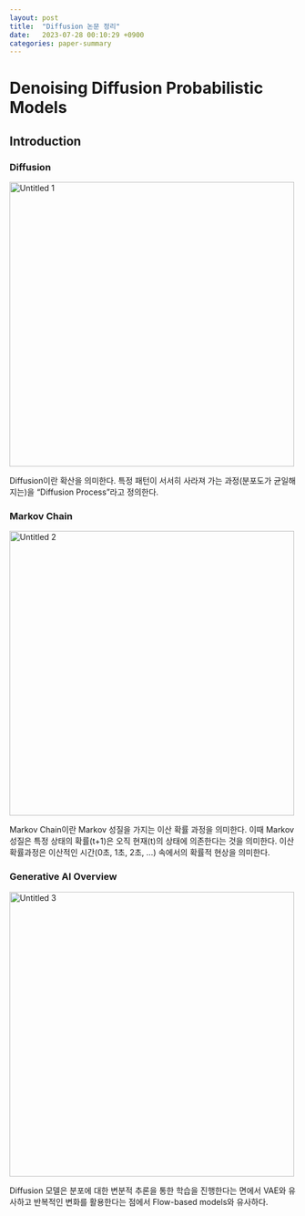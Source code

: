 ```yaml
---
layout: post
title:  "Diffusion 논문 정리"
date:   2023-07-28 00:10:29 +0900
categories: paper-summary
---
```

# Denoising Diffusion Probabilistic Models

## Introduction

### Diffusion

<img width="500" alt="Untitled 1" src="https://github.com/Jawoos/Jawoos.github.io/assets/49528515/41257df6-791e-46f9-8985-ecfd5b802d6c">

Diffusion이란 확산을 의미한다. 특정 패턴이 서서히 사라져 가는 과정(분포도가 균일해지는)을 “Diffusion Process”라고 정의한다.

### Markov Chain
<img width="500" alt="Untitled 2" src="https://github.com/Jawoos/Jawoos.github.io/assets/49528515/caf52981-613e-4e8a-927e-38d333f35d7a">

Markov Chain이란 Markov 성질을 가지는 이산 확률 과정을 의미한다. 이때 Markov 성질은 특정 상태의 확률(t+1)은 오직 현재(t)의 상태에 의존한다는 것을 의미한다. 이산 확률과정은 이산적인 시간(0초, 1초, 2초, …) 속에서의 확률적 현상을 의미한다.

### Generative AI Overview
<img width="500" alt="Untitled 3" src="https://github.com/Jawoos/Jawoos.github.io/assets/49528515/b9644631-2265-49eb-8f19-c4e3b3032c58">

Diffusion 모델은 분포에 대한 변분적 추론을 통한 학습을 진행한다는 면에서 VAE와 유사하고 반복적인 변화를 활용한다는 점에서 Flow-based models와 유사하다.
